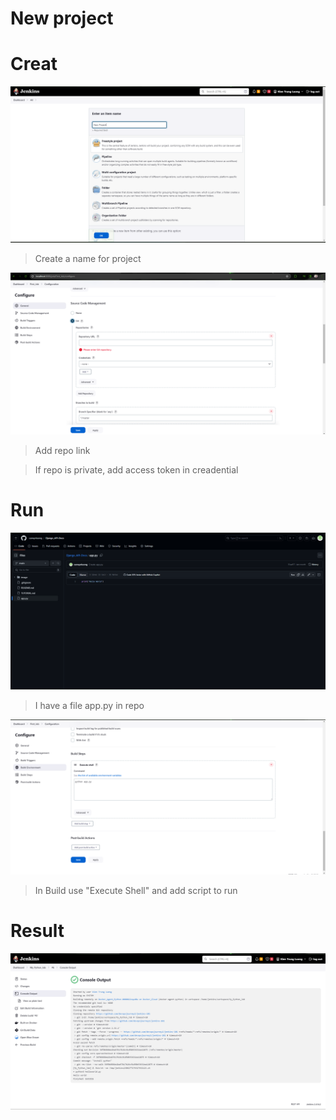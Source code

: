 # New project

# Creat
![Alt text](images/image-5.png)
> Create a name for project

![Alt text](images/image-1.png)
> Add repo link 

> If repo is private, add access token in creadential

# Run
![Alt text](images/image-2.png)
> I have a file app.py in repo 

![Alt text](images/image-3.png)
> In Build  use "Execute Shell" and add script to run

# Result
![Alt text](images/image-4.png)